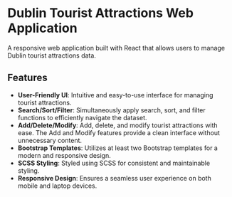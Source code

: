 # Dublin Tourist Attractions Web Application

A responsive web application built with React that allows users to manage Dublin tourist attractions data.

## Features

- **User-Friendly UI**: Intuitive and easy-to-use interface for managing tourist attractions.
- **Search/Sort/Filter**: Simultaneously apply search, sort, and filter functions to efficiently navigate the dataset.
- **Add/Delete/Modify**: Add, delete, and modify tourist attractions with ease. The Add and Modify features provide a clean interface without unnecessary content.
- **Bootstrap Templates**: Utilizes at least two Bootstrap templates for a modern and responsive design.
- **SCSS Styling**: Styled using SCSS for consistent and maintainable styling.
- **Responsive Design**: Ensures a seamless user experience on both mobile and laptop devices.

